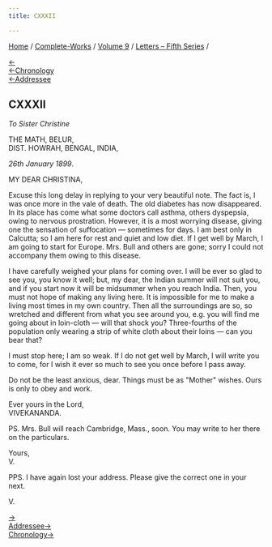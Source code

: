 ```yaml
---
title: CXXXII

---
```

<div>

[Home](../../../index.htm) / [Complete-Works](../../complete_works.htm)
/ [Volume 9](../volume_9_contents.htm) / [Letters – Fifth
Series](letters_fifth_series_contents.htm) /

[←](131_nivedita.htm)  
[←Chronology](../../volume_5/epistles_first_series/089_mother.htm)  
[←Addressee](127_christina.htm)

## CXXXII

*To Sister Christine*

THE MATH, BELUR,  
DIST. HOWRAH, BENGAL, INDIA,

*26th January 1899*.

MY DEAR CHRISTINA,

Excuse this long delay in replying to your very beautiful note. The fact
is, I was once more in the vale of death. The old diabetes has now
disappeared. In its place has come what some doctors call asthma, others
dyspepsia, owing to nervous prostration. However, it is a most worrying
disease, giving one the sensation of suffocation — sometimes for days. I
am best only in Calcutta; so I am here for rest and quiet and low diet.
If I get well by March, I am going to start for Europe. Mrs. Bull and
others are gone; sorry I could not accompany them owing to this disease.

I have carefully weighed your plans for coming over. I will be ever so
glad to see you, you know it well; but, my dear, the Indian summer will
not suit you, and if you start now it will be midsummer when you reach
India. Then, you must not hope of making any living here. It is
impossible for me to make a living most times in my own country. Then
all the surroundings are so, so wretched and different from what you see
around you, e.g. you will find me going about in loin-cloth — will that
shock you? Three-fourths of the population only wearing a strip of white
cloth about their loins — can you bear that?

I must stop here; I am so weak. If I do not get well by March, I will
write you to come, for I wish it ever so much to see you once before I
pass away.

Do not be the least anxious, dear. Things must be as "Mother" wishes.
Ours is only to obey and work.

Ever yours in the Lord,  
VIVEKANANDA.

PS. Mrs. Bull will reach Cambridge, Mass., soon. You may write to her
there on the particulars.

Yours,  
V.

PPS. I have again lost your address. Please give the correct one in your
next.

V.

[→](133_raja.htm)  
[Addressee→](138_christina.htm)  
[Chronology→](../../volume_5/epistles_first_series/090_joe.htm)

</div>
